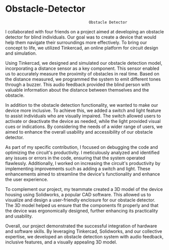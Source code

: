 # Obstacle-Detector
                                         Obstacle Detector

I collaborated with four friends on a project aimed at developing an obstacle detector for blind individuals. Our goal was to create a device that would help them navigate their surroundings more effectively. To bring our concept to life, we utilized Tinkercad, an online platform for circuit design and simulation.

Using Tinkercad, we designed and simulated our obstacle detection model, incorporating a distance sensor as a key component. This sensor enabled us to accurately measure the proximity of obstacles in real time. Based on the distance measured, we programmed the system to emit different tones through a buzzer. This audio feedback provided the blind person with valuable information about the distance between themselves and the obstacle.

In addition to the obstacle detection functionality, we wanted to make our device more inclusive. To achieve this, we added a switch and light feature to assist individuals who are visually impaired. The switch allowed users to activate or deactivate the device as needed, while the light provided visual cues or indications. By considering the needs of a wider range of users, we aimed to enhance the overall usability and accessibility of our obstacle detector.

As part of my specific contribution, I focused on debugging the code and optimizing the circuit's productivity. I meticulously analyzed and identified any issues or errors in the code, ensuring that the system operated flawlessly. Additionally, I worked on increasing the circuit's productivity by implementing improvements such as adding a switch and light. These enhancements aimed to streamline the device's functionality and enhance the user experience.

To complement our project, my teammate created a 3D model of the device housing using Solidworks, a popular CAD software. This allowed us to visualize and design a user-friendly enclosure for our obstacle detector. The 3D model helped us ensure that the components fit properly and that the device was ergonomically designed, further enhancing its practicality and usability.

Overall, our project demonstrated the successful integration of hardware and software skills. By leveraging Tinkercad, Solidworks, and our collective expertise, we developed an obstacle detection system with audio feedback, inclusive features, and a visually appealing 3D model.
